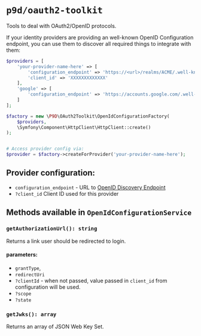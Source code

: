 # `p9d/oauth2-toolkit`

Tools to deal with OAuth2/OpenID protocols.


If your identity providers are providing an well-known OpenID Configuration endpoint, you can use them to discover all
required things to integrate with them:


```php
$providers = [
    'your-provider-name-here' => [
        'configuration_endpoint' => 'https://<url>/realms/ACME/.well-known/openid-configuration',
        'client_id' => 'XXXXXXXXXXXXX'
    ],
    'google' => [
        'configuration_endpoint' => 'https://accounts.google.com/.well-known/openid-configuration'
    ]   
];

$factory = new \P9D\OAuth2Toolkit\OpenIdConfigurationFactory(
    $providers,
    \Symfony\Component\HttpClient\HttpClient::create()
);


# Access provider config via:
$provider = $factory->createForProvider('your-provider-name-here');
```

## Provider configuration:
- `configuration_endpoint` - URL to [OpenID Discovery Endpoint](https://openid.net/specs/openid-connect-discovery-1_0.html)
- `?client_id` Client ID used for this provider

## Methods available in `OpenIdConfigurationService`

### `getAuthorizationUrl(): string`

Returns a link user should be redirected to login.

#### parameters:
- `grantType`,
- `redirectUri`
- `?clientId` - when not passed, value passed in `client_id` from configuration will be used.
- `?scope`
- `?state`

### `getJwks(): array`

Returns an array of JSON Web Key Set. 
